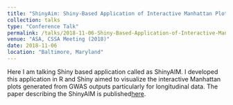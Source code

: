 ```yaml
---
title: "ShinyAim: Shiny-Based Application of Interactive Manhattan Plots for Longitudinal GWAS"
collection: talks
type: "Conference Talk"
permalink: /talks/2018-11-06-Shiny-Based-Application-of-Interactive-Manhattan-Plots-for-Longitudinal-GWAS.
venue: "ASA, CSSA Meeting (2018)"
date: 2018-11-06
location: "Baltimore, Maryland"
---
```


Here I am talking Shiny based application called as ShinyAIM. I developed this application in R and Shiny aimed to visualize the interactive Manhattan plots generated from GWAS outputs particularly for longitudinal data. The paper describing the ShinyAIM is published[here](https://doi-org.libproxy.unl.edu/10.1002/pld3.91).
